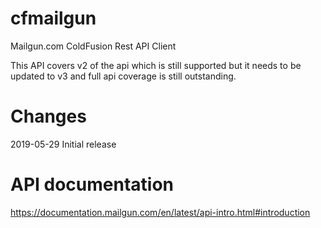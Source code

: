 # cfmailgun
Mailgun.com ColdFusion Rest API Client

This API covers v2 of the api which is still supported but it needs to be updated to v3 and full api coverage is still outstanding.

# Changes
2019-05-29 Initial release

# API documentation
https://documentation.mailgun.com/en/latest/api-intro.html#introduction


